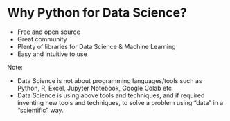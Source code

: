 # Why Python for Data Science?

* Free and open source
* Great community
* Plenty of libraries for Data Science & Machine Learning
* Easy and intuitive to use

Note:

* Data Science is not about programming languages/tools such as Python, R, Excel, Jupyter Notebook, Google Colab etc
* Data Science is using above tools and techniques, and if required inventing new tools and techniques, to solve a problem using “data” in a “scientific” way.

